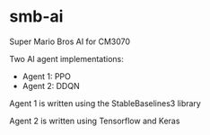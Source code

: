 # smb-ai

Super Mario Bros AI for CM3070

Two AI agent implementations:
 - Agent 1: PPO
 - Agent 2: DDQN

Agent 1 is written using the StableBaselines3 library

Agent 2 is written using Tensorflow and Keras
